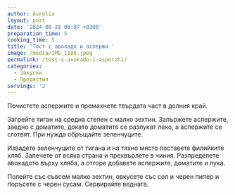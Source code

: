 ```yaml
---
author: Aurelia
layout: post
date: '2024-08-28 08:07 +0300'
preparation_time: 5
cooking_time: 5
title: 'Тост с авокадо и аспержи '
image: /media/IMG_1186.jpeg
permalink: /tost-s-avokado-i-asperzhi/
categories:
  - Закуски
  - Предястия
servings: '2'
---
```

Почистете аспержите и премахнете твърдата част в долния край.

Загрейте тиган на средна степен с малко зехтин. Запържете аспержите, заедно с доматите, докато доматите се разпукат леко, а аспержите се сготвят. При нужда обръщайте зеленчуците.

Извадете зеленчуците от тигана и на тяхно място поставете филийките хляб. Запечете от всяка страна и прехвърлете в чиния. Разпределете авокадото върху хляба, а отгоре добавете аспержите, доматите и лука.

Полейте със съвсем малко зехтин, овкусете със сол и черен пипер и поръсете с черен сусам.
Сервирайте веднага.
